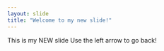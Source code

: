 ```yaml
---
layout: slide
title: "Welcome to my new slide!"
---
```

This is my NEW slide
Use the left arrow to go back!